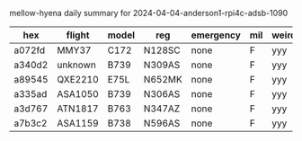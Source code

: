 mellow-hyena daily summary for 2024-04-04-anderson1-rpi4c-adsb-1090

|hex|flight|model|reg|emergency|mil|weirdo|
|--|--|--|--|--|--|--|
|a072fd|MMY37|C172|N128SC|none|F|yyy|
|a340d2|unknown|B739|N309AS|none|F|yyy|
|a89545|QXE2210|E75L|N652MK|none|F|yyy|
|a335ad|ASA1050|B739|N306AS|none|F|yyy|
|a3d767|ATN1817|B763|N347AZ|none|F|yyy|
|a7b3c2|ASA1159|B738|N596AS|none|F|yyy|
